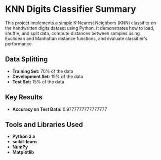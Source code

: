 # KNN Digits Classifier Summary

This project implements a simple K-Nearest Neighbors (KNN) classifier on the handwritten digits dataset using Python. It demonstrates how to load, shuffle, and split data, compute distances between samples using Euclidean and Manhattan distance functions, and evaluate classifier's performance.

## Data Splitting

- **Training Set:** 70% of the data 
- **Development Set:** 15% of the data
- **Test Set:** 15% of the data

## Key Results

- **Accuracy on Test Data:** 0.9777777777777777

## Tools and Libraries Used

- **Python 3.x**
- **scikit-learn**
- **NumPy** 
- **Matplotlib** 
